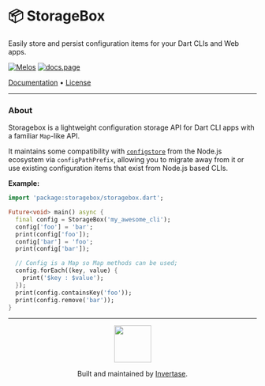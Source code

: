 <p align="center">
  <h1>📦 StorageBox</h1>
  <span>Easily store and persist configuration items for your Dart CLIs and Web apps.</span>
</p>

<a href="https://github.com/invertase/melos"><img src="https://img.shields.io/badge/maintained%20with-melos-f700ff.svg?style=flat-square" alt="Melos" /></a>
<a href="https://docs.page"><img src="https://img.shields.io/badge/powered%20by-docs.page-34C4AC.svg?style=flat-square" alt="docs.page" /></a>

<a href="https://dart-cli-utilities.invertase.dev">Documentation</a> &bull;
<a href="https://github.com/invertase/dart-cli-utilities/blob/main/LICENSE">License</a>

---

### About

Storagebox is a lightweight configuration storage API for Dart CLI apps with a familiar `Map`-like API.

It maintains some compatibility with [`configstore`](https://github.com/yeoman/configstore) from the Node.js ecosystem via `configPathPrefix`, allowing you to migrate away from it or use existing configuration items that exist from Node.js based CLIs.

**Example:**

```dart
import 'package:storagebox/storagebox.dart';

Future<void> main() async {
  final config = StorageBox('my_awesome_cli');
  config['foo'] = 'bar';
  print(config['foo']);
  config['bar'] = 'foo';
  print(config['bar']);

  // Config is a Map so Map methods can be used;
  config.forEach((key, value) {
    print('$key : $value');
  });
  print(config.containsKey('foo'));
  print(config.remove('bar'));
}
```

---

<p align="center">
  <a href="https://invertase.io/?utm_source=readme&utm_medium=footer&utm_campaign=dart-cli-utilities">
    <img width="75px" src="https://static.invertase.io/assets/invertase/invertase-rounded-avatar.png">
  </a>
  <p align="center">
    Built and maintained by <a href="https://invertase.io/?utm_source=readme&utm_medium=footer&utm_campaign=dart-cli-utilities">Invertase</a>.
  </p>
</p>
